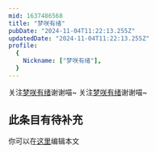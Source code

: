 ```yaml
---
mid: 1637486568
title: "梦咲有绪"
pubDate: "2024-11-04T11:22:13.255Z"
updatedDate: "2024-11-04T11:22:13.255Z"
profile:
  {
    Nickname: ["梦咲有绪"],
  }
---
```


关注[梦咲有绪](https://space.bilibili.com/1637486568)谢谢喵~ 关注[梦咲有绪](https://space.bilibili.com/1637486568)谢谢喵~

## 此条目有待补充
你可以在[这里](https://github.com/Yuhanawa/VTuber.ICU-Content/edit/master/v/梦咲有绪/index.md)编辑本文
